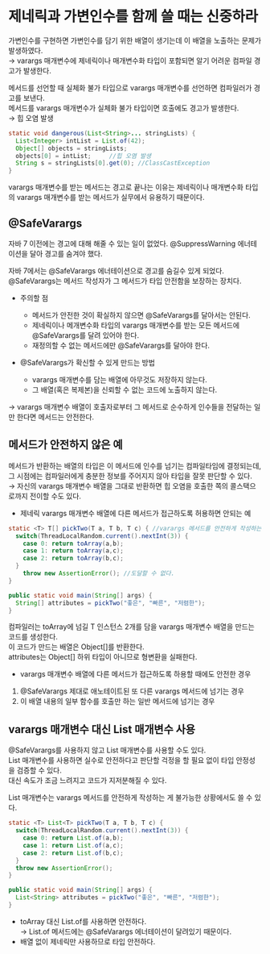# 제네릭과 가변인수를 함께 쓸 때는 신중하라

가변인수를 구현하면 가변인수를 담기 위한 배열이 생기는데 이 배열을 노출하는 문제가 발생하였다.<br>
&rarr; varargs 매개변수에 제네릭이나 매개변수화 타입이 포함되면 알기 어려운 컴파일 경고가 발생한다.

메서드를 선언할 때 실체화 불가 타입으로 varargs 매개변수를 선언하면 컴파일러가 경고를 보낸다.<br>
메서드를 varargs 매개변수가 실체화 불가 타입이면 호출에도 경고가 발생한다.<br>
&rarr; 힙 오염 발생

```java
static void dangerous(List<String>... stringLists) {
  List<Integer> intList = List.of(42);
  Object[] objects = stringLists;
  objects[0] = intList;		//힙 오염 발생
  String s = stringLists[0].get(0);	//ClassCastException
}
```

varargs 매개변수를 받는 메서드는 경고로 끝나는 이유는 제네릭이나 매개변수화 타입의 varargs 매개변수를 받는 메서드가 실무에서 유용하기 때문이다.

## @SafeVarargs

자바 7 이전에는 경고에 대해 해줄 수 있는 일이 없었다.
@SuppressWarning 에너테이션을 달아 경고를 숨겨야 했다.

자바 7에서는 @SafeVarargs 에너테이션으로 경고를 숨길수 있게 되었다.
@SafeVarargs는 메서드 작성자가 그 메서드가 타입 안전함을 보장하는 장치다.

- 주의할 점
  - 메서드가 안전한 것이 확실하지 않으면 @SafeVarargs를 달아서는 안된다.
  - 제네릭이나 메개변수화 타입의 varargs 매개변수를 받는 모든 메서드에 @SafeVarargs를 달려 있어야 한다.
  - 재정의할 수 없는 메서드에만 @SafeVarargs를 달아야 한다.

- @SafeVarargs가 확신할 수 있게 만드는 방법
  - varargs 매개변수를 담는 배열에 아무것도 저장하지 않는다.
  - 그 배열(혹은 복제본)을 신뢰할 수 없는 코드에 노출하지 않는다.
  
&rarr; varargs 매개변수 배열이 호출자로부터 그 메서드로 순수하게 인수들을 전달하는 일만 한다면 메서드는 안전한다.


## 메서드가 안전하지 않은 예

메서드가 반환하는 배열의 타입은 이 메서드에 인수를 넘기는 컴파일타임에 결정되는데, 그 시점에는 컴파일러에게 충분한 정보를 주어지지 않아 타입을 잘못 판단할 수 있다.<br>
&rarr; 자신의 varargs 매개변수 배열을 그대로 반환하면 힙 오염을 호출한 쪽의 콜스택으로까지 전이할 수도 있다.

- 제네릭 varargs 매개변수 배열에 다른 메서드가 접근하도록 허용하면 안되는 예
```java
static <T> T[] pickTwo(T a, T b, T c) { //varargs 메서드를 안전하게 작성하는 게 불가능한 상황
  switch(ThreadLocalRandom.current().nextInt(3)) {
    case 0: return toArray(a,b);
    case 1: return toArray(a,c);
    case 2: return toArray(b,c);
  }
    throw new AssertionError();	//도달할 수 없다.
}

public static void main(String[] args) {
  String[] attributes = pickTwo("좋은", "빠른", "저렴한");
}
```
컴파일러는 toArray에 넘길 T 인스턴스 2개를 담을 varargs 매개변수 배열을 만드는 코드를 생성한다.<br>
이 코드가 만드는 배열은 Object[]를 반환한다.<br>
attributes는 Object[] 하위 타입이 아니므로 형변환을 실패한다.

- varargs 매개변수 배열에 다른 메서드가 접근하도록 하용할 때에도 안전한 경우 
1. @SafeVarargs 제대로 애노테이트된 또 다른 varargs 메서드에 넘기는 경우
2. 이 배열 내용의 일부 함수를 호출만 하는 일반 메서드에 넘기는 경우

## varargs 매개변수 대신 List 매개변수 사용

@SafeVarargs를 사용하지 않고 List 매개변수를 사용할 수도 있다.<br>
List 매개변수를 사용하면 실수로 안전하다고 판단할 걱정을 할 필요 없이 타입 안정성을 검증할 수 있다.<br>
대신 속도가 조금 느려지고 코드가 지저분해질 수 있다.

List 매개변수는 varargs 메서드를 안전하게 작성하는 게 불가능한 상황에서도 쓸 수 있다.
```java
static <T> List<T> pickTwo(T a, T b, T c) {
  switch(ThreadLocalRandom.current().nextInt(3)) {
    case 0: return List.of(a,b);
    case 1: return List.of(a,c);
    case 2: return List.of(b,c);
  }
  throw new AssertionError();
}

public static void main(String[] args) {
  List<String> attributes = pickTwo("좋은", "빠른", "저렴한");
}
```

- toArray 대신 List.of를 사용하면 안전하다.<br>
&rarr; List.of 메서드에는 @SafeVarargs 에너테이션이 달려있기 때문이다.<br>
- 배열 없이 제네릭만 사용하므로 타입 안전하다.

